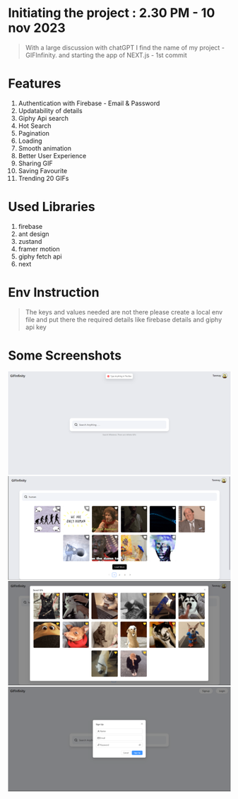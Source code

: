 # Initiating the project : 2.30 PM - 10 nov 2023

> With a large discussion with chatGPT I find the name of my project - GIFInfinity. and starting the app of NEXT.js - 1st commit

# Features

1. Authentication with Firebase - Email & Password
2. Updatability of details
3. Giphy Api search
4. Hot Search
5. Pagination
6. Loading
7. Smooth animation
8. Better User Experience
9. Sharing GIF
10. Saving Favourite
11. Trending 20 GIFs

# Used Libraries

1. firebase
2. ant design
3. zustand
4. framer motion
5. giphy fetch api
6. next

# Env Instruction
>The keys and values needed are not there please create a local env file and put there the required details like firebase details and giphy api key


# Some Screenshots
![Alt text](image.png)
![Alt text](image-1.png)
![Alt text](image-2.png)
![Alt text](image-3.png)